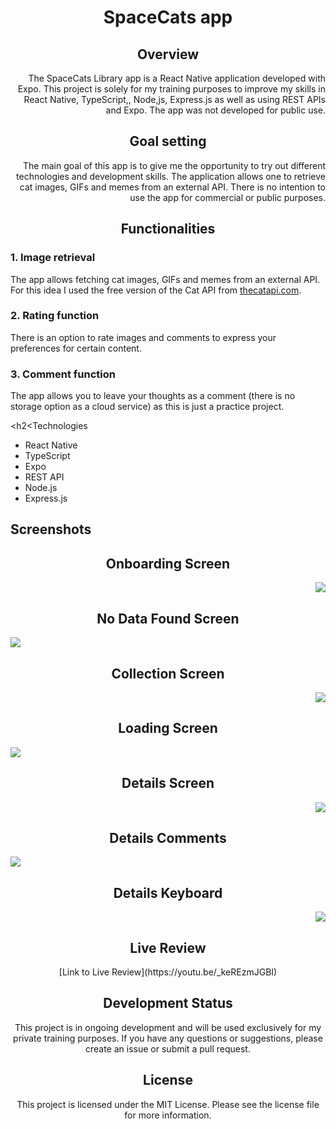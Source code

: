 <h1 align="center"> SpaceCats app</h1>

<h2 align="center">Overview</h2>

<p align="right">The SpaceCats Library app is a React Native application developed with Expo. This project is solely for my training purposes to improve my skills in React Native, TypeScript,, Node,js, Express.js as well as using REST APIs and Expo. The app was not developed for public use.</p>

<h2 align="center">Goal setting</h2>

<p align="right">The main goal of this app is to give me the opportunity to try out different technologies and development skills. The application allows one to retrieve cat images, GIFs and memes from an external API. There is no intention to use the app for commercial or public purposes.

<h2 align="center">Functionalities</h2>

### 1. Image retrieval
The app allows fetching cat images, GIFs and memes from an external API. For this idea I used the free version of the Cat API from [thecatapi.com](https://documenter.getpostman.com/view/4016432/RWToRJCq).

### 2. Rating function
There is an option to rate images and comments to express your preferences for certain content.

### 3. Comment function
The app allows you to leave your thoughts as a comment
(there is no storage option as a cloud service) as this is just a practice project.


<h2<Technologies</h2>

- React Native
- TypeScript
- Expo
- REST API
- Node.js
- Express.js

<h2>Screenshots</h2>


 <h2 align="center">Onboarding Screen</h2>
<p align="right"><image src= "https://github.com/John-CFO/SpaceCats/blob/master/onboarding.png?raw=true"></p>

<h2 align="center">No Data Found Screen</h2>
<p align="left"><image src="https://github.com/John-CFO/SpaceCats/blob/master/nodata.png?raw=true"></p>

  
<h2 align="center">Collection Screen</h2>
  <p align="right"><image src= "https://github.com/John-CFO/SpaceCats/blob/master/collection.png?raw=true"></p>
    


  <h2 align="center">Loading Screen</h2>
  <p align="left"><image src="https://github.com/John-CFO/SpaceCats/blob/master/loading.png?raw=true"></p>


  <h2 align="center">Details Screen</h2>
  <p align="right"><image src="https://github.com/John-CFO/SpaceCats/blob/master/details.png?raw=true"></p>

  <h2 align="center">Details Comments</h2>
<p align="left"><image src="https://github.com/John-CFO/SpaceCats/blob/master/comments.png?raw=true"></p>


  <h2 align="center">Details Keyboard</h2>
<p align="right"><image src="https://github.com/John-CFO/SpaceCats/blob/master/comments_2.png?raw=true"></p>

    



<h2 align="center">Live Review</h2>

<p align="center">[Link to Live Review](https://youtu.be/_keREzmJGBI)</p>


<h2 align="center">Development Status</h2>

<p align="center">This project is in ongoing development and will be used exclusively for my private training purposes. If you have any questions or suggestions, please create an issue or submit a pull request.</p>


<h2 align="center">License</h2>

<p align="center">This project is licensed under the MIT License. Please see the license file for more information.</p>




